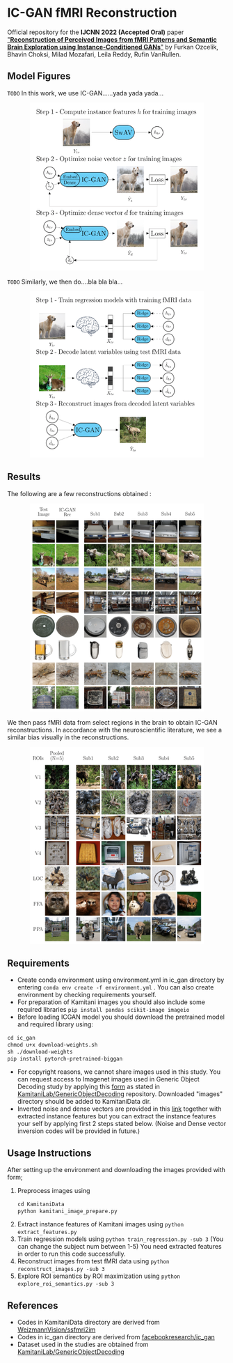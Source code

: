 # IC-GAN fMRI Reconstruction

Official repository for the **IJCNN 2022 (Accepted Oral)** paper ["**Reconstruction of Perceived Images from fMRI Patterns and Semantic Brain Exploration using Instance-Conditioned GANs**"](https://arxiv.org/abs/2202.12692) by Furkan Ozcelik, Bhavin Choksi, Milad Mozafari, Leila Reddy, Rufin VanRullen.


## Model Figures

`TODO` In this work, we use IC-GAN......yada yada yada...
<p align="center"><img src="./figures/LatentExtraction.png" width="400" ></p>

`TODO` Similarly, we then do....bla bla bla...
<p align="center"><img src="./figures/DecodingReconstruction.png" width="400" ></p>

## Results
The following are a few reconstructions obtained : 
<p align="center"><img src="./figures/MultiSubjectRecs.png" width="400" ></p>

We then pass fMRI data from select regions in the brain to obtain IC-GAN reconstructions. In accordance with the neuroscientific literature, we see a similar bias visually in the reconstructions.
<p align="center"><img src="./figures/ROIMaximization.png" width="400" ></p>

## Requirements
- Create conda environment using environment.yml in ic_gan directory by entering `conda env create -f environment.yml` . You can also create environment by checking requirements yourself. 
- For preparation of Kamitani images you should also include some required libraries `pip install pandas scikit-image imageio `
- Before loading ICGAN model you should download the pretrained model and required library using:
```
cd ic_gan
chmod u+x download-weights.sh
sh ./download-weights
pip install pytorch-pretrained-biggan
```
- For copyright reasons, we cannot share images used in this study. You can request access to Imagenet images used in Generic Object Decoding study by applying this [form](https://forms.gle/ujvA34948Xg49jdn9) as stated in [KamitaniLab/GenericObjectDecoding](https://github.com/KamitaniLab/GenericObjectDecoding) repository. Downloaded "images" directory should be added to KamitaniData dir.
- Inverted noise and dense vectors are provided in this [link](https://drive.google.com/file/d/13H_onuCqnexpINDuusraN2jB0asgDo-n/view?usp=sharing) together with extracted instance features but you can extract the instance features your self by applying first 2 steps stated below. (Noise and Dense vector inversion codes will be provided in future.)

## Usage Instructions
After setting up the environment and downloading the images provided with form;
1.  Preprocess images using 
	```
	cd KamitaniData 
	python kamitani_image_prepare.py
	```
2.  Extract instance features of Kamitani images using 
`python extract_features.py`
3. Train regression models using 
`python train_regression.py -sub 3`
(You can change the subject num between 1-5)
You need extracted features in order to run this code successfully.
4. Reconstruct images from test fMRI data using
`python reconstruct_images.py -sub 3`
5. Explore ROI semantics by ROI maximization using
`python explore_roi_semantics.py -sub 3`



## References
- Codes in KamitaniData directory are derived from [WeizmannVision/ssfmri2im](https://github.com/WeizmannVision/ssfmri2im)
- Codes in ic_gan directory are derived from [facebookresearch/ic_gan](https://github.com/facebookresearch/ic_gan)
- Dataset used in the studies are obtained from [KamitaniLab/GenericObjectDecoding](https://github.com/KamitaniLab/GenericObjectDecoding)
